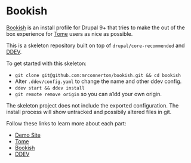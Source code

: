 # Bookish

[Bookish] is an install profile for Drupal 9+ that tries to make the out of the
box experience for [Tome] users as nice as possible.

This is a skeleton repository built on top of `drupal/core-recommended` and [DDEV].

To get started with this skeleton:
- `git clone git@github.com:mrconnerton/bookish.git && cd bookish`
- Alter `.ddev/config.yaml` to change the name and other ddev config.
- `ddev start && ddev install`
- `git remote remove origin` so you can a1dd your own origin.

The skeleton project does not include the exported configuration. The install process will show untracked and possibily altered files in git.

Follow these links to learn more about each part:

- [Demo Site]
- [Tome]
- [Bookish]
- [DDEV]

[Demo Site]: https://bookish-drupal.netlify.app/
[Tome]: https://tome.fyi/docs/
[Bookish]: https://github.com/drupal-tome/bookish
[DDEV]: https://ddev.readthedocs.io/en/stable/
